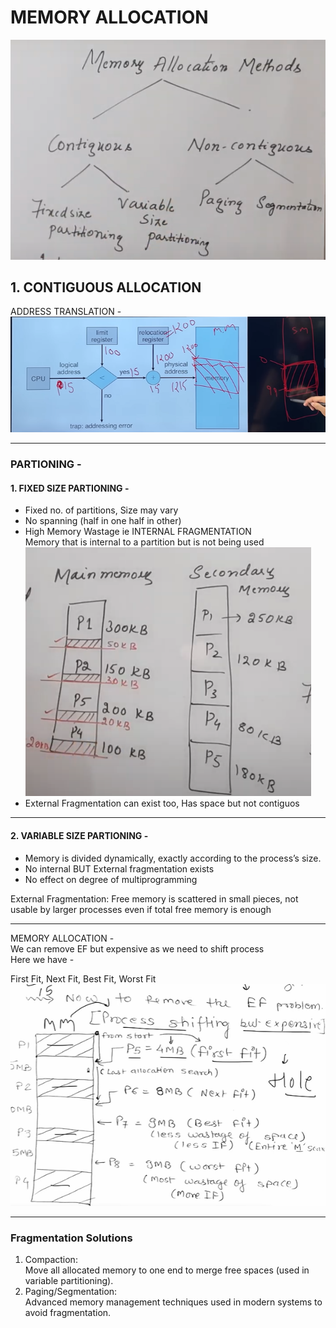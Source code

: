 # MEMORY ALLOCATION

![alt text](image-2.png)




## 1. CONTIGUOUS ALLOCATION
ADDRESS TRANSLATION -
![alt text](image-14.png)


---
### PARTIONING -
#### 1. FIXED SIZE PARTIONING -    
- Fixed no. of partitions, Size may vary
- No spanning (half in one half in other)
- High Memory Wastage ie INTERNAL FRAGMENTATION  
Memory that is internal to a partition but is not being used
![alt text](image-3.png)
- External Fragmentation can exist too, Has space but not contiguos

---
#### 2. VARIABLE SIZE PARTIONING -
- Memory is divided dynamically, exactly according to the process’s size.
- No internal BUT External fragmentation exists
- No effect on degree of multiprogramming

External Fragmentation:
Free memory is scattered in small pieces, not usable by larger processes even if total free memory is enough

---
MEMORY ALLOCATION -  
We can remove EF but expensive as we need to shift process  
Here we have - 

First Fit, Next Fit, Best Fit, Worst Fit
![alt text](image-30.png)

---
### Fragmentation Solutions
1. Compaction:  
Move all allocated memory to one end to merge free spaces (used in variable partitioning).
2. Paging/Segmentation:  
Advanced memory management techniques used in modern systems to avoid fragmentation.